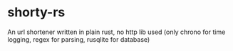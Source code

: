 # shorty-rs
An url shortener written in plain rust, no http lib used (only chrono for time logging, regex for parsing, rusqlite for database)
